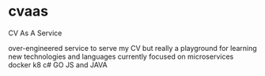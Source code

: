 # cvaas
CV As A Service

over-engineered service to serve my CV but really a playground for learning new technologies and languages
currently focused on
microservices
docker k8
 c# GO JS and JAVA
